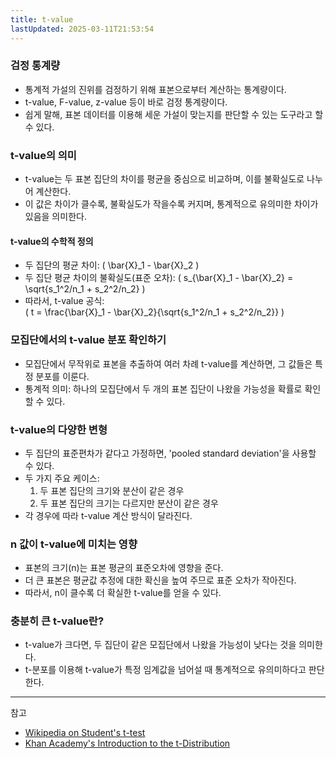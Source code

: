 ```yaml
---
title: t-value
lastUpdated: 2025-03-11T21:53:54
---
```


### 검정 통계량

- 통계적 가설의 진위를 검정하기 위해 표본으로부터 계산하는 통계량이다.
- t-value, F-value, z-value 등이 바로 검정 통계량이다.
- 쉽게 말해, 표본 데이터를 이용해 세운 가설이 맞는지를 판단할 수 있는 도구라고 할 수 있다.

### t-value의 의미

- t-value는 두 표본 집단의 차이를 평균을 중심으로 비교하며, 이를 불확실도로 나누어 계산한다.
- 이 값은 차이가 클수록, 불확실도가 작을수록 커지며, 통계적으로 유의미한 차이가 있음을 의미한다.

#### t-value의 수학적 정의

- 두 집단의 평균 차이: \( \bar{X}_1 - \bar{X}_2 \)
- 두 집단 평균 차이의 불확실도(표준 오차): \( s_{\bar{X}_1 - \bar{X}_2} = \sqrt{s_1^2/n_1 + s_2^2/n_2} \)
- 따라서, t-value 공식:  
  \( t = \frac{\bar{X}_1 - \bar{X}_2}{\sqrt{s_1^2/n_1 + s_2^2/n_2}} \)

### 모집단에서의 t-value 분포 확인하기

- 모집단에서 무작위로 표본을 추출하여 여러 차례 t-value를 계산하면, 그 값들은 특정 분포를 이룬다.
- 통계적 의미: 하나의 모집단에서 두 개의 표본 집단이 나왔을 가능성을 확률로 확인할 수 있다.

### t-value의 다양한 변형

- 두 집단의 표준편차가 같다고 가정하면, 'pooled standard deviation'을 사용할 수 있다.
- 두 가지 주요 케이스:
  1. 두 표본 집단의 크기와 분산이 같은 경우
  2. 두 표본 집단의 크기는 다르지만 분산이 같은 경우
- 각 경우에 따라 t-value 계산 방식이 달라진다.

### n 값이 t-value에 미치는 영향

- 표본의 크기(n)는 표본 평균의 표준오차에 영향을 준다.
- 더 큰 표본은 평균값 추정에 대한 확신을 높여 주므로 표준 오차가 작아진다.
- 따라서, n이 클수록 더 확실한 t-value를 얻을 수 있다.

### 충분히 큰 t-value란?

- t-value가 크다면, 두 집단이 같은 모집단에서 나왔을 가능성이 낮다는 것을 의미한다.
- t-분포를 이용해 t-value가 특정 임계값을 넘어설 때 통계적으로 유의미하다고 판단한다.

---
참고

- [Wikipedia on Student's t-test](https://en.wikipedia.org/wiki/Student%27s_t-test)
- [Khan Academy's Introduction to the t-Distribution](https://www.khanacademy.org/math/statistics-probability)
